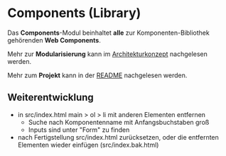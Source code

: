 # Components (Library)

Das **Components**-Modul beinhaltet **alle** zur Komponenten-Bibliothek gehörenden **Web Components**.

Mehr zur **Modularisierung** kann im [Architekturkonzept](https://github.com/public-ui/kolibri/blob/main/docs/ARCHITECTURE.md) nachgelesen werden.

Mehr zum **Projekt** kann in der [README](https://github.com/public-ui/kolibri/#readme) nachgelesen werden.

## Weiterentwicklung

- in src/index.html main > ol > li mit anderen Elementen entfernen
  - Suche nach Komponentenname mit Anfangsbuchstaben groß
  - Inputs sind unter "Form" zu finden
- nach Fertigstellung src/index.html zurücksetzen, oder die entfernten Elementen wieder einfügen (src/index.bak.html)
